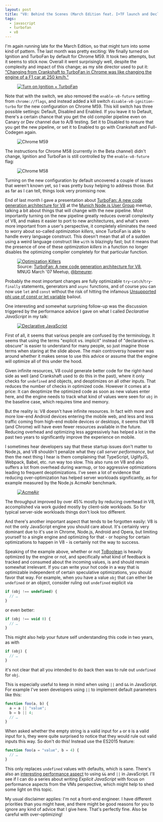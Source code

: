 ```yaml
---
layout: post
title: "V8: Behind the Scenes (March Edition feat. I+TF launch and Declarative JavaScript)"
tags:
  - javascript
  - turbofan
  - v8
---
```


I'm again running late for the March Edition, so that might turn into some kind of pattern. The last month was pretty exciting: We finally turned on Ignition and TurboFan by default for Chrome M59. It took two attempts, but it seems to stick now. Overall it went surprisingly well, despite the complexity and impact of this change; as my site director used to put it: ["Changing from Crankshaft to TurboFan in Chrome was like changing the engine of a F1 car at 250 km/h."](https://twitter.com/holfelder/status/842473381832409093)

<figure>
  <a href="https://twitter.com/bmeurer/status/839337377671839744">
    <img src="/images/2017/landing-20170403.jpg" alt="Turn on Ignition + TurboFan" title="Turn on Ignition + TurboFan">
  </a>
</figure>

Note that with the switch, we also removed the `enable-v8-future` setting from `chrome://flags`, and instead added a kill switch `disable-v8-ignition-turbo` for the new configuration on Chrome M59. This kill switch has three possible settings: Default, Disabled and Enabled. If you leave it to Default, there's a certain chance that you get the old compiler pipeline even on Canary or Dev channel due to A/B testing. Set it to Disabled to ensure that you get the new pipeline, or set it to Enabled to go with Crankshaft and Full-Codegen again.

<figure>
  <img src="/images/2017/m59-20170403.png" alt="Chrome M59" title="Chrome M59">
</figure>

The instructions for Chrome M58 (currently in the Beta channel) didn't change, Ignition and TurboFan is still controlled by the `enable-v8-future` flag:

<figure>
  <img src="/images/2017/m58-20170403.png" alt="Chrome M58" title="Chrome M58">
</figure>

Turning on the new configuration by default uncovered a couple of issues that weren't known yet, so I was pretty busy helping to address those. But as far as I can tell, things look very promising now.

End of last month I gave a presentation about [TurboFan: A new code generation architecture for V8](https://docs.google.com/presentation/d/1_eLlVzcj94_G4r9j9d_Lj5HRKFnq6jgpuPJtnmIBs88) at the [Munich Node.js User Group](http://www.mnug.de) meetup, talking a bit about things that will change with the new pipeline. Most importantly turning on the new pipeline greatly reduces overall complexity of V8, and makes it easier to port to new architectures, and what's even more important from a user's perspective, it completely eliminates the need to worry about so-called _optimization killers_, since TurboFan is able to handle every language construct. This doesn't mean that all of a sudden using a weird language construct like `with` is blazingly fast; but it means that the presence of one of these _optimization killers_ in a function no longer disables the optimizing compiler completely for that particular function.

<figure>
  <a href="https://docs.google.com/presentation/d/1_eLlVzcj94_G4r9j9d_Lj5HRKFnq6jgpuPJtnmIBs88/edit#slide=id.g2134da681e_0_672">
    <img src="/images/2017/optimization-killers-20170403.svg" alt="Optimization Killers" title="Optimization Killers">
  </a>
  <figcaption>
    Source:
    <a href="https://docs.google.com/presentation/d/1_eLlVzcj94_G4r9j9d_Lj5HRKFnq6jgpuPJtnmIBs88/edit#slide=id.g2134da681e_0_672">TurboFan: A new code generation architecture for V8</a>,
    MNUG March '07 Meetup,
    <a href="https://twitter.com/bmeurer">@bmeurer</a>.
  </figcaption>
</figure>

Probably the most important changes are fully optimizable `try`-`catch`/`try`-`finally` statements, generators and `async` functions, and of course you can now use `let` and `const` without the risk of hitting the infamous [Unsupported phi use of const or let variable](https://github.com/vhf/v8-bailout-reasons/issues/12) bailout.

One interesting and somewhat surprising follow-up was the discussion triggered by the performance advice I gave on what I called _Declarative JavaScript_ in my talk:

<figure>
  <a href="https://twitter.com/michaelhaeu/status/845003383153025024">
    <img src="/images/2017/declarative-javascript-20170403.png" alt="Declarative JavaScript" title="Declarative JavaScript">
  </a>
</figure>

First of all, it seems that various people are confused by the terminology. It seems that using the terms "explicit vs. implicit" instead of "declarative vs. obscure" is easier to understand for many people, so just imagine those terms when staring at the slide above. The main controversy however was around whether it makes sense to use this advice or assume that the engine will optimize all of this under the hood.

Given infinite resources, V8 could generate better code for the right-hand side as well (and Crankshaft used to do this in the past), where it only checks for `undefined` and objects, and deoptimizes on all other inputs. That reduces the number of checks in optimized code. However it comes at a price: It can deoptimize the optimized code as soon as new values enter here, and the engine needs to track what kind of values were seen for `obj` in the baseline case, which requires time and memory.

But the reality is: V8 doesn't have infinite resources. In fact with more and more low-end Android devices entering the mobile web, and less and less traffic coming from high-end mobile devices or desktops, it seems that V8 (and Chrome) will have even fewer resources available in the future. Reducing overhead and optimizing less aggressively has helped a lot in the past two years to significantly improve the experience on mobile.

I sometimes hear developers say that these startup issues don't matter to Node.js, and V8 shouldn't penalize what they call _server performance_, but then the next thing I hear is them complaining that TypeScript, UglifyJS, Webpack, Babel, etc. run way too slow. This also runs on V8 and also suffers a lot from overhead during warmup, or too aggressive optimizations leading to frequent deoptimizations. I've seen a lot of evidence that reducing over-optimization has helped server workloads significantly, as for example measured by the Node.js AcmeAir benchmark.

<figure>
  <a href="https://twitter.com/bmeurer/status/834677090381348865">
    <img src="/images/2017/acmeair-20170403.jpg" alt="AcmeAir" title="AcmeAir">
  </a>
</figure>

The throughput improved by over 45% mostly by reducing overhead in V8, accomplished via work guided mostly by client-side workloads. So for typical server-side workloads things don't look too different.

And there's another important aspect that tends to be forgotten easily: V8 is not the only JavaScript engine you should care about. It's certainly very dominant due to it's use in Chrome, Node.js, Android and Opera, but limiting yourself to a single engine and optimizing for that - or hoping for certain optimizations to happen in V8 - is certainly not the way to success.

Speaking of the example above, whether or not [ToBoolean](https://tc39.github.io/ecma262/#sec-toboolean) is heavily optimized by the engine or not, and specifically what kind of feedback is tracked and consumed about the incoming values, is and should remain somewhat irrelevant. If you can write your hot code in a way that is optimizable independent of certain speculative optimizations, you should favor that way. For example, when you have a value `obj` that can either be `undefined` or an object, consider ruling out `undefined` explicit via

```js
if (obj !== undefined) {
  // …
}
```

or even better:

```js
if (obj !== void 0) {
  // …
}
```

This might also help your future self understanding this code in two years, as with

```js
if (obj) {
  // …
}
```

it's not clear that all you intended to do back then was to rule out `undefined` for `obj`.

This is especially useful to keep in mind when using `||` and `&&` in JavaScript. For example I've seen developers using `||` to implement default parameters like this:

```js
function foo(a, b) {
  a = a || "value";
  b = b || 4;
  // …
}
```

When asked whether the empty string is a valid input for `a` or `0` is a valid input for `b`, they were quite surprised to notice that they would rule out valid inputs this way. So don't do this! Instead use the ES2015 feature:

```js
function foo(a = "value", b = 4) {
  // …
}
```

This only replaces `undefined` values with defaults, which is sane. There's also an [interesting performance aspect](https://github.com/developit/preact/pull/610) to using `&&` and `||` in JavaScript. I'll see if I can do a series about writing _Explicit JavaScript_ with focus on performance aspects from the VMs perspective, which might help to shed some light on this topic.

My usual disclaimer applies: I'm not a front-end engineer. I have different priorities than you might have, and there might be good reasons for you to ignore any kind of advice that I give here. That's perfectly fine. Also be careful with over-optimizing!
